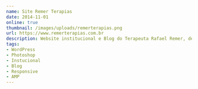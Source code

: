 ```yaml
---
name: Site Remer Terapias
date: 2014-11-01
online: true
thumbnail: /images/uploads/remerterapias.png
url: https://www.remerterapias.com.br
description: Website institucional e Blog do Terapeuta Rafael Remer, desenhado no Photoshop e desenvolvido com o CMS WordPress.
tags:
- WordPress
- Photoshop
- Instucional
- Blog
- Responsive
- AMP
---
```

